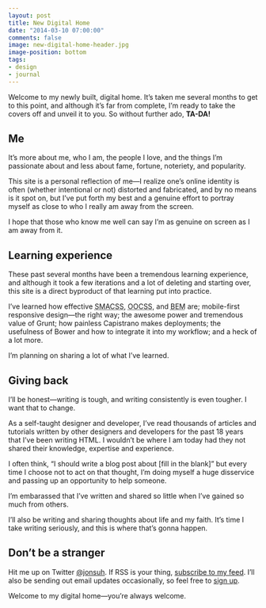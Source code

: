 ```yaml
---
layout: post
title: New Digital Home
date: "2014-03-10 07:00:00"
comments: false
image: new-digital-home-header.jpg
image-position: bottom
tags:
- design
- journal
---
```


Welcome to my newly built, digital home. It’s taken me several months to get to this point, and although it’s far from complete, I’m ready to take the covers off and unveil it to you. So without further ado, **TA-DA!**

<!--more-->

## Me

It’s more about me, who I am, the people I love, and the things I’m passionate about and less about fame, fortune, noteriety, and popularity.

This site is a personal reflection of me&mdash;I realize one’s online identity is often (whether intentional or not) distorted and fabricated, and by no means is it spot on, but I’ve put forth my best and a genuine effort to portray myself as close to who I really am away from the screen.

I hope that those who know me well can say I’m as genuine on screen as I am away from it.

## Learning experience

These past several months have been a tremendous learning experience, and although it took a few iterations and a lot of deleting and starting over, this site is a direct byproduct of that learning put into practice.

I’ve learned how effective <abbr title="Scalable and Modular Architecture for CSS">SMACSS</abbr>, <abbr title="Object-Oriented CSS">OOCSS</abbr>, and <abbr title="Block, Element, Modifier">BEM</abbr> are; mobile-first responsive design&mdash;the right way; the awesome power and tremendous value of Grunt; how painless Capistrano makes deployments; the usefulness of Bower and how to integrate it into my workflow; and a heck of a lot more.

I’m planning on sharing a lot of what I’ve learned.

## Giving back

I’ll be honest&mdash;writing is tough, and writing consistently is even tougher. I want that to change.

As a self-taught designer and developer, I’ve read thousands of articles and tutorials written by other designers and developers for the past 18 years that I’ve been writing HTML. I wouldn’t be where I am today had they not shared their knowledge, expertise and experience.

I often think, &ldquo;I should write a blog post about [fill in the blank]&rdquo; but every time I choose not to act on that thought, I’m doing myself a huge disservice and passing up an opportunity to help someone.

I’m embarassed that I’ve written and shared so little when I’ve gained so much from others.

I’ll also be writing and sharing thoughts about life and my faith. It’s time I take writing seriously, and this is where that’s gonna happen.

## Don’t be a stranger

Hit me up on Twitter [@jonsuh]({{site.social.twitter}}). If RSS is your thing, [subscribe to my feed](/blog/feed.xml). I’ll also be sending out email updates occasionally, so feel free to [sign up](#mc_embed_signup).

Welcome to my digital home&mdash;you’re always welcome.